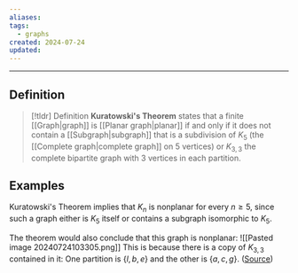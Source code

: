 ```yaml
---
aliases: 
tags:
  - graphs
created: 2024-07-24
updated:
---
```

---
## Definition 

> [!tldr] Definition
> **Kuratowski's Theorem** states that a finite [[Graph|graph]] is [[Planar graph|planar]] if and only if it does not contain a [[Subgraph|subgraph]] that is a subdivision of $K_5$ (the [[Complete graph|complete graph]] on 5 vertices) or $K_{3,3}$ the complete bipartite graph with 3 vertices in each partition. 

## Examples 

Kuratowski's Theorem implies that $K_n$ is nonplanar for every $n \geq 5$, since such a graph either is $K_5$ itself or contains a subgraph isomorphic to $K_5$. 

The theorem would also conclude that this graph is nonplanar: 
![[Pasted image 20240724103305.png]]
This is because there is a copy of $K_{3,3}$ contained in it: One partition is $\{l,b,e\}$ and the other is $\{a,c,g\}$. ([Source](https://math.stackexchange.com/questions/2476097/is-this-graph-a-planar-graph-or-not))

